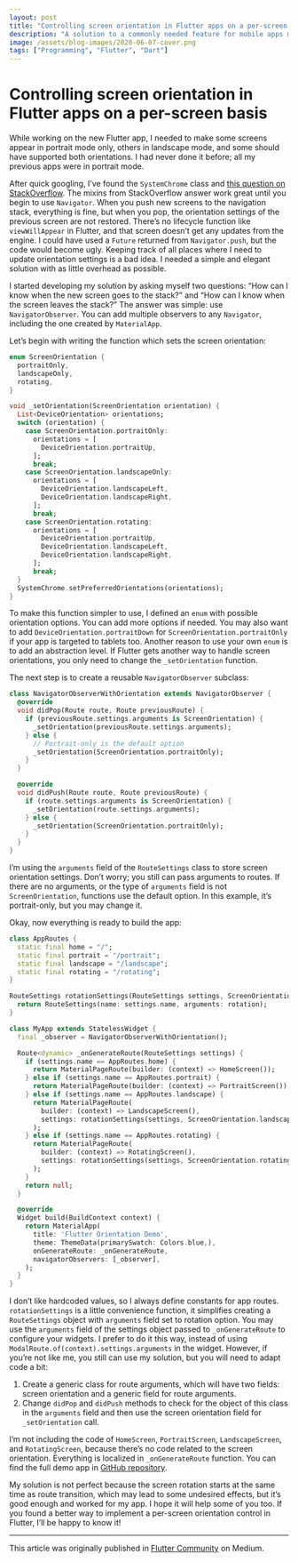 ```yaml
---
layout: post
title: "Controlling screen orientation in Flutter apps on a per-screen basis"
description: "A solution to a commonly needed feature for mobile apps made with Flutter."
image: /assets/blog-images/2020-06-07-cover.png
tags: ["Programming", "Flutter", "Dart"]
---
```


# Controlling screen orientation in Flutter apps on a per-screen basis

While working on the new Flutter app, I needed to make some screens appear in portrait mode only, others in landscape mode, and some should have supported both orientations. I had never done it before; all my previous apps were in portrait mode.

After quick googling, I’ve found the `SystemChrome` class and [this question on StackOverflow](https://stackoverflow.com/questions/50322054/flutter-how-to-set-and-lock-screen-orientation-on-demand). The mixins from StackOverflow answer work great until you begin to use `Navigator`. When you push new screens to the navigation stack, everything is fine, but when you pop, the orientation settings of the previous screen are not restored. There’s no lifecycle function like `viewWillAppear` in Flutter, and that screen doesn’t get any updates from the engine. I could have used a `Future` returned from `Navigator.push`, but the code would become ugly. Keeping track of all places where I need to update orientation settings is a bad idea. I needed a simple and elegant solution with as little overhead as possible.

I started developing my solution by asking myself two questions: “How can I know when the new screen goes to the stack?” and “How can I know when the screen leaves the stack?” The answer was simple: use `NavigatorObserver`. You can add multiple observers to any `Navigator`, including the one created by `MaterialApp`.

Let’s begin with writing the function which sets the screen orientation:

```dart
enum ScreenOrientation {
  portraitOnly,
  landscapeOnly,
  rotating,
}

void _setOrientation(ScreenOrientation orientation) {
  List<DeviceOrientation> orientations;
  switch (orientation) {
    case ScreenOrientation.portraitOnly:
      orientations = [
        DeviceOrientation.portraitUp,
      ];
      break;
    case ScreenOrientation.landscapeOnly:
      orientations = [
        DeviceOrientation.landscapeLeft,
        DeviceOrientation.landscapeRight,
      ];
      break;
    case ScreenOrientation.rotating:
      orientations = [
        DeviceOrientation.portraitUp,
        DeviceOrientation.landscapeLeft,
        DeviceOrientation.landscapeRight,
      ];
      break;
  }
  SystemChrome.setPreferredOrientations(orientations);
}
```

To make this function simpler to use, I defined an `enum` with possible orientation options. You can add more options if needed. You may also want to add `DeviceOrientation.portraitDown` for `ScreenOrientation.portraitOnly` if your app is targeted to tablets too. Another reason to use your own `enum` is to add an abstraction level. If Flutter gets another way to handle screen orientations, you only need to change the `_setOrientation` function.

The next step is to create a reusable `NavigatorObserver` subclass:

```dart
class NavigatorObserverWithOrientation extends NavigatorObserver {
  @override
  void didPop(Route route, Route previousRoute) {
    if (previousRoute.settings.arguments is ScreenOrientation) {
      _setOrientation(previousRoute.settings.arguments);
    } else {
      // Portrait-only is the default option
      _setOrientation(ScreenOrientation.portraitOnly);
    }
  }

  @override
  void didPush(Route route, Route previousRoute) {
    if (route.settings.arguments is ScreenOrientation) {
      _setOrientation(route.settings.arguments);
    } else {
      _setOrientation(ScreenOrientation.portraitOnly);
    }
  }
}
```

I’m using the `arguments` field of the `RouteSettings` class to store screen orientation settings. Don’t worry; you still can pass arguments to routes. If there are no arguments, or the type of `arguments` field is not `ScreenOrientation`, functions use the default option. In this example, it’s portrait-only, but you may change it.

Okay, now everything is ready to build the app:

```dart
class AppRoutes {
  static final home = "/";
  static final portrait = "/portrait";
  static final landscape = "/landscape";
  static final rotating = "/rotating";
}

RouteSettings rotationSettings(RouteSettings settings, ScreenOrientation rotation) {
  return RouteSettings(name: settings.name, arguments: rotation);
}

class MyApp extends StatelessWidget {
  final _observer = NavigatorObserverWithOrientation();

  Route<dynamic> _onGenerateRoute(RouteSettings settings) {
    if (settings.name == AppRoutes.home) {
      return MaterialPageRoute(builder: (context) => HomeScreen());
    } else if (settings.name == AppRoutes.portrait) {
      return MaterialPageRoute(builder: (context) => PortraitScreen());
    } else if (settings.name == AppRoutes.landscape) {
      return MaterialPageRoute(
        builder: (context) => LandscapeScreen(),
        settings: rotationSettings(settings, ScreenOrientation.landscapeOnly),
      );
    } else if (settings.name == AppRoutes.rotating) {
      return MaterialPageRoute(
        builder: (context) => RotatingScreen(),
        settings: rotationSettings(settings, ScreenOrientation.rotating),
      );
    }
    return null;
  }

  @override
  Widget build(BuildContext context) {
    return MaterialApp(
      title: 'Flutter Orientation Demo',
      theme: ThemeData(primarySwatch: Colors.blue,),
      onGenerateRoute: _onGenerateRoute,
      navigatorObservers: [_observer],
    );
  }
}
```

I don’t like hardcoded values, so I always define constants for app routes. `rotationSettings` is a little convenience function, it simplifies creating a `RouteSettings` object with `arguments` field set to rotation option. You may use the `arguments` field of the settings object passed to `_onGenerateRoute` to configure your widgets. I prefer to do it this way, instead of using `ModalRoute.of(context).settings.arguments` in the widget. However, if you’re not like me, you still can use my solution, but you will need to adapt code a bit:

1. Create a generic class for route arguments, which will have two fields: screen orientation and a generic field for route arguments.
2. Change `didPop` and `didPush` methods to check for the object of this class in the `arguments` field and then use the screen orientation field for `_setOrientation` call.

I’m not including the code of `HomeScreen`, `PortraitScreen`, `LandscapeScreen`, and `RotatingScreen`, because there’s no code related to the screen orientation. Everything is localized in `_onGenerateRoute` function. You can find the full demo app in [GitHub repository](https://github.com/Megus/flutter_orientation_demo).

My solution is not perfect because the screen rotation starts at the same time as route transition, which may lead to some undesired effects, but it’s good enough and worked for my app. I hope it will help some of you too. If you found a better way to implement a per-screen orientation control in Flutter, I’ll be happy to know it!

---

This article was originally published in [Flutter Community](https://medium.com/flutter-community/controlling-screen-orientation-in-flutter-apps-on-a-per-screen-basis-d637702f9368) on Medium.